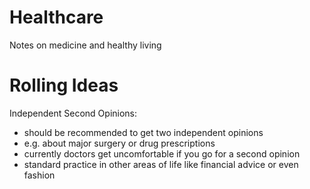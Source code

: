 # Healthcare
Notes on medicine and healthy living

# Rolling Ideas
Independent Second Opinions:
* should be recommended to get two independent opinions
* e.g. about major surgery or drug prescriptions
* currently doctors get uncomfortable if you go for a second opinion
* standard practice in other areas of life like financial advice or even fashion
